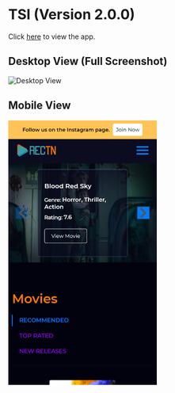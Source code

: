 # TSI (Version 2.0.0)

Click [here](https://rectn.herokuapp.com/) to view the app.

## Desktop View (Full Screenshot)

<img src="/Screenshots/Desktop.png" alt="Desktop View" width="2652" />

## Mobile View

<img src="/Screenshots/Mobile.png" alt="Mobile View" width="300" />
